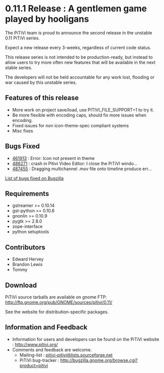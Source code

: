 # 0.11.1 Release : A gentlemen game played by hooligans

The PiTiVi team is proud to announce the second release in the unstable
0.11 PiTiVi series.

Expect a new release every 3-weeks, regardless of current code status.

This release series is not intended to be production-ready, but instead
to allow users to try more often new features that will be available in
the next stable series.

The developers will not be held accountable for any work lost, flooding
or war caused by this unstable series.

## Features of this release

-   More work on project save/load, use PITIVI\_FILE\_SUPPORT=1 to try
    it.
-   Be more flexible with encoding caps, should fix more issues when
    encoding.
-   Fixed issues for non icon-theme-spec compliant systems
-   Misc fixes

## Bugs Fixed

-   [461913](http://bugzilla.gnome.org/show_bug.cgi?id=335505) : Error:
    Icon not present in theme
-   [486271](http://bugzilla.gnome.org/show_bug.cgi?id=405462) : crash
    in Pitivi Video Editor: I close the PiTiVI windo...
-   [487455](http://bugzilla.gnome.org/show_bug.cgi?id=430685) :
    Dragging multichannel .mov file onto timeline produce err...

[List of bugs fixed on
Bugzilla](http://bugzilla.gnome.org/buglist.cgi?product=pitivi&target_milestone=0.11.1&resolution=FIXED)

## Requirements

-   gstreamer &gt;= 0.10.14
-   gst-python &gt;= 0.10.6
-   gnonlin &gt;= 0.10.9
-   pygtk &gt;= 2.8.0
-   zope-interface
-   python setuptools

## Contributors

-   Edward Hervey
-   Brandon Lewis
-   Tommy

## Download

PiTiVi source tarballs are available on gnome FTP:
<http://ftp.gnome.org/pub/GNOME/sources/pitivi/0.11/>

See the website for distribution-specific packages.

## Information and Feedback

-   Information for users and developers can be found on the PiTiVi
    website : <http://www.pitivi.org/>
-   Comments and feedback are welcome.
    -   Mailing-list : pitivi-pitivi@lists.sourceforge.net
    -   PiTiVi bug-tracker :
        <http://bugzilla.gnome.org/browse.cgi?product=pitivi>
